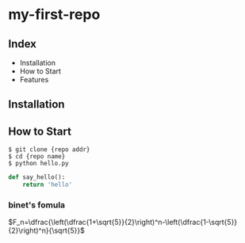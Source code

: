 # my-first-repo

## Index

- Installation
- How to Start
- Features

## Installation

## How to Start

```shell
$ git clone {repo addr}
$ cd {repo name}
$ python hello.py
```

```python
def say_hello():
    return 'hello'
```

### binet's fomula

$F_n=\dfrac{\left(\dfrac{1+\sqrt{5}}{2}\right)^n-\left(\dfrac{1-\sqrt{5}}{2}\right)^n}{\sqrt{5}}$
